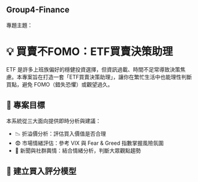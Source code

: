 ## Group4-Finance

專題主題：
# 💡 買賣不FOMO：ETF買賣決策助理

ETF 是許多上班族偏好的穩健投資選擇，但資訊過載、時間不足常導致決策焦慮。本專案旨在打造一套「ETF買賣決策助理」，讓你在繁忙生活中也能理性判斷買點，避免 FOMO（錯失恐懼）或觀望過久。

## 🎯 專案目標

本系統從三大面向提供即時分析與建議：

- 📉 折溢價分析：評估買入價值是否合理  
- 😨 市場情緒評估：參考 VIX 與 Fear & Greed 指數掌握風險氛圍  
- 📣 新聞與社群輿情：結合情緒分析，判斷大眾觀點趨勢  

## 🧠 建立買入評分模型


